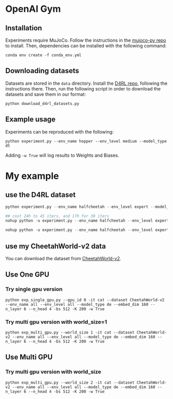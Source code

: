
# OpenAI Gym

## Installation

Experiments require MuJoCo.
Follow the instructions in the [mujoco-py repo](https://github.com/openai/mujoco-py) to install.
Then, dependencies can be installed with the following command:

```
conda env create -f conda_env.yml
```

## Downloading datasets

Datasets are stored in the `data` directory.
Install the [D4RL repo](https://github.com/rail-berkeley/d4rl), following the instructions there.
Then, run the following script in order to download the datasets and save them in our format:

```
python download_d4rl_datasets.py
```

## Example usage

Experiments can be reproduced with the following:

```
python experiment.py --env_name hopper --env_level medium --model_type dt
```

Adding `-w True` will log results to Weights and Biases.

# My example

## use the D4RL dataset
```python
python experiment.py --env_name halfcheetah --env_level expert --model_type dt -w True

## cost 24h to 45 iters, and 17h for 30 iters
nohup python -u experiment.py --env_name halfcheetah --env_level expert --model_type de --max_iters 30 -it cat -w True  > de_halfcheetah_expert_30iter_cat_w.log 2>&1 &   

nohup python -u experiment.py --env_name halfcheetah --env_level expert --model_type de --max_iters 30 -it seq -w True > de_halfcheetah_expert_30iter_seq_w.log 2>&1 &
```

## use my CheetahWorld-v2 data

You can download the dataset from [CheetahWorld-v2](https://drive.google.com/drive/folders/1g0u7dFNf0lSC8K66yNNR0aprM0yBDrT6?usp=share_link).


## Use One GPU 

### Try single gpu version
```
python exp_single_gpu.py --gpu_id 0 -it cat --dataset CheetahWorld-v2 --env_name all --env_level all --model_type de --embed_dim 160 --n_layer 6 --n_head 4 -bs 512 -K 200 -w True
```

### Try multi gpu version with world_size=1
```
python exp_multi_gpu.py --world_size 1 -it cat --dataset CheetahWorld-v2 --env_name all --env_level all --model_type de --embed_dim 160 --n_layer 6 --n_head 4 -bs 512 -K 200 -w True
```

## Use Multi GPU 

### Try multi gpu version with world_size
```
python exp_multi_gpu.py --world_size 2 -it cat --dataset CheetahWorld-v2 --env_name all --env_level all --model_type de --embed_dim 160 --n_layer 6 --n_head 4 -bs 512 -K 200 -w True
```